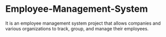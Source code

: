 # Employee-Management-System

It is an employee management system project that allows companies and various organizations to track,
group, and manage their employees.
